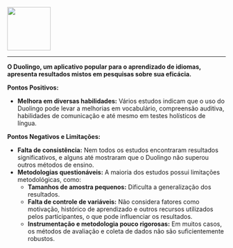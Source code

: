 <a href="https://tenor.com/pt-BR/view/duolingo-gif-9643132719933890649?utm_source=share-button&utm_medium=Social&utm_content=pinterest" target="blank"><img align="center" src="https://github.com/user-attachments/assets/a42f0166-513d-497c-b965-b251bd1e7e6e" alt="" height="100" /></a> 
***

**O Duolingo, um aplicativo popular para o aprendizado de idiomas, apresenta resultados mistos em pesquisas sobre sua eficácia.**

**Pontos Positivos:**

* **Melhora em diversas habilidades:** Vários estudos indicam que o uso do Duolingo pode levar a melhorias em vocabulário, compreensão auditiva, habilidades de comunicação e até mesmo em testes holísticos de língua.

**Pontos Negativos e Limitações:**

* **Falta de consistência:** Nem todos os estudos encontraram resultados significativos, e alguns até mostraram que o Duolingo não superou outros métodos de ensino.
* **Metodologias questionáveis:** A maioria dos estudos possui limitações metodológicas, como:
    * **Tamanhos de amostra pequenos:** Dificulta a generalização dos resultados.
    * **Falta de controle de variáveis:** Não considera fatores como motivação, histórico de aprendizado e outros recursos utilizados pelos participantes, o que pode influenciar os resultados.
    * **Instrumentação e metodologia pouco rigorosas:** Em muitos casos, os métodos de avaliação e coleta de dados não são suficientemente robustos.
